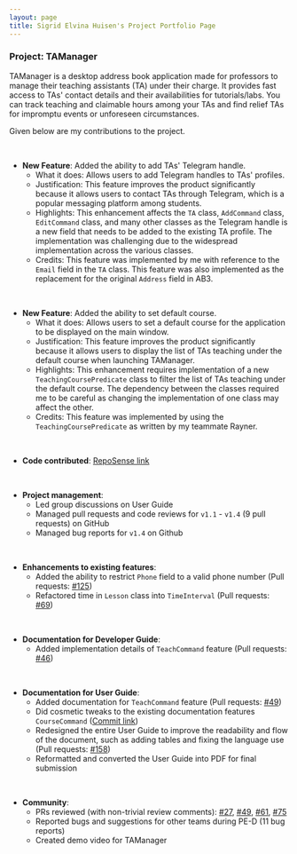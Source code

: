 ```yaml
---
layout: page
title: Sigrid Elvina Huisen's Project Portfolio Page
---
```


### Project: TAManager

TAManager is a desktop address book application made for professors to manage their teaching assistants (TA) under their charge.
It provides fast access to TAs' contact details and their availabilities for tutorials/labs.
You can track teaching and claimable hours among your TAs and find relief TAs for impromptu events or unforeseen circumstances.

Given below are my contributions to the project.

<br/>

* **New Feature**: Added the ability to add TAs' Telegram handle.
  * What it does: Allows users to add Telegram handles to TAs' profiles.
  * Justification: This feature improves the product significantly because it allows users to contact TAs through Telegram, which is a popular messaging platform among students.
  * Highlights: This enhancement affects the `TA` class, `AddCommand` class, `EditCommand` class, and many other classes as the Telegram handle is a new field that needs to be added to the existing TA profile.
  The implementation was challenging due to the widespread implementation across the various classes.
  * Credits: This feature was implemented by me with reference to the `Email` field in the `TA` class. This feature was also implemented as the replacement for the original `Address` field in AB3. 
  
<br/>


* **New Feature**: Added the ability to set default course.
  * What it does: Allows users to set a default course for the application to be displayed on the main window.
  * Justification: This feature improves the product significantly because it allows users to display the list of TAs teaching under the default course when launching TAManager.
  * Highlights: This enhancement requires implementation of a new `TeachingCoursePredicate` class to filter the list of TAs teaching under the default course.
    The dependency between the classes required me to be careful as changing the implementation of one class may affect the other.
  * Credits: This feature was implemented by using the `TeachingCoursePredicate` as written by my teammate Rayner.

<br/>

* **Code contributed**: [RepoSense link](https://nus-cs2103-ay2324s1.github.io/tp-dashboard/?search=itssisi&breakdown=true)

<br/>

* **Project management**:
  * Led group discussions on User Guide
  * Managed pull requests and code reviews for `v1.1` - `v1.4` (9 pull requests) on GitHub
  * Managed bug reports for `v1.4` on Github

<br/>

* **Enhancements to existing features**:
  * Added the ability to restrict `Phone` field to a valid phone number (Pull requests: [\#125](https://github.com/AY2324S1-CS2103T-T10-1/tp/pull/125))
  * Refactored time in `Lesson` class into `TimeInterval` (Pull requests: [\#69](https://github.com/AY2324S1-CS2103T-T10-1/tp/pull/69))

<br/>

* **Documentation for Developer Guide**:
  * Added implementation details of `TeachCommand` feature (Pull requests: [\#46](https://github.com/AY2324S1-CS2103T-T10-1/tp/pull/46))

<br/>

* **Documentation for User Guide**:
  * Added documentation for `TeachCommand` feature (Pull requests: [\#49](https://github.com/AY2324S1-CS2103T-T10-1/tp/pull/49))
  * Did cosmetic tweaks to the existing documentation features `CourseCommand` ([Commit link](https://github.com/AY2324S1-CS2103T-T10-1/tp/commit/9b4c003a34332a412fb8e113189dc9a1906455be))
  * Redesigned the entire User Guide to improve the readability and flow of the document, such as adding tables and fixing the language use (Pull requests: [\#158](https://github.com/AY2324S1-CS2103T-T10-1/tp/pull/158))
  * Reformatted and converted the User Guide into PDF for final submission 
  
<br/>

* **Community**:
  * PRs reviewed (with non-trivial review comments): [\#27](https://github.com/AY2324S1-CS2103T-T10-1/tp/pull/27),
    [\#49](https://github.com/AY2324S1-CS2103T-T10-1/tp/pull/49), [\#61](https://github.com/AY2324S1-CS2103T-T10-1/tp/pull/61), [\#75](https://github.com/AY2324S1-CS2103T-T10-1/tp/pull/75)
  * Reported bugs and suggestions for other teams during PE-D (11 bug reports)
  * Created demo video for TAManager 

